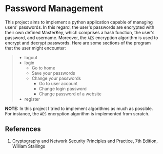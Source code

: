 # Password Management
This project aims to implement a python application capable of managing users' passwords. In this regard, the user's passwords are encrypted with their own defined MasterKey, which comprises a hash function, the user's password, and username. Moreover, the `AES` encryption algorithm is used to encrypt and decrypt passwords. Here are some sections of the program that the user might encounter:

> * logout
> * login
>   - Go to home
>   - Save your passwords
>   - Change your passwords
>     - Go to user account
>     - Change login password
>     - Change password of a website    
> * register

**NOTE:** In this project I tried to implement algorithms as much as possible. For instance, the `AES` encryption algorithm is implemented from scratch.

References
----------
1) Cryptography and Network Security Principles and Practice, 7th Edition, William Stallings

